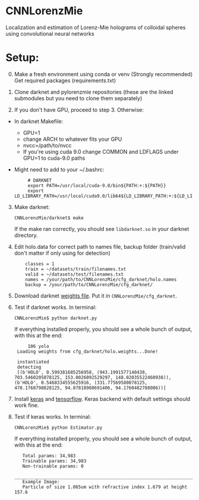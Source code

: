 # CNNLorenzMie
Localization and estimation of Lorenz-Mie holograms of colloidal spheres using convolutional neural networks


# Setup:
0. Make a fresh environment using conda or venv (Strongly recommended) Get required packages (requirements.txt)

1. Clone darknet and pylorenzmie repositories (these are the linked submodules but you need to clone them separately)

2. If you don't have GPU, proceed to step 3. Otherwise:

- In darknet Makefile:
  - GPU=1
  - change ARCH to whatever fits your GPU
  - nvcc=/path/to/nvcc
  - If you're using cuda 9.0 change COMMON and LDFLAGS under GPU=1 to cuda-9.0 paths

- Might need to add to your ~/.bashrc:

	       # DARKNET
	       export PATH=/usr/local/cuda-9.0/bin${PATH:+:${PATH}}
	       export LD_LIBRARY_PATH=/usr/local/cuda9.0/lib64${LD_LIBRARY_PATH:+:${LD_LIBRARY_PATH}}

3. Make darknet: 

	`CNNLorenzMie/darknet$ make` 
	
   If the make ran correctly, you should see `libdarknet.so` in your darknet directory.
   
4. Edit holo.data for correct path to names file, backup folder (train/valid don't matter if only using for detection)
		
	       classes = 1
	       train = ~/datasets/train/filenames.txt
	       valid = ~/datasets/test/filenames.txt
	       names = /your/path/to/CNNLorenzMie/cfg_darknet/holo.names
	       backup = /your/path/to/CNNLorenzMie/cfg_darknet/
		
5. Download darknet [weights file](https://drive.google.com/open?id=1TvffNd64VH0SWM5b7Tkki75SPxo27LUc). Put it in `CNNLorenzMie/cfg_darknet`.

6. Test if darknet works. In terminal:

	`CNNLorenzMie$ python darknet.py` 
	
   If everything installed properly, you should see a whole bunch of output, with this at the end:
   
   	        106 yolo
		Loading weights from cfg_darknet/holo.weights...Done!

		instantiated
		detecting
		[(b'HOLO', 0.599381685256958, (943.1991577148438, 703.5460205078125, 153.0026092529297, 148.02035522460938)), 		      (b'HOLO', 0.5468334555625916, (331.77569580078125, 478.1768798828125, 94.87818908691406, 94.1760482788086))]

   
7. Install [keras](https://keras.io/#installation) and [tensorflow](https://www.tensorflow.org/install). Keras backend with default settings should work fine.

8. Test if keras works. In terminal:

	`CNNLorenzMie$ python Estimator.py`
	
   If everything installed properly, you should see a whole bunch of output, with this at the end:
   
   	      Total params: 34,983
	      Trainable params: 34,983
	      Non-trainable params: 0
	      __________________________________________________________________________________________________
	      Example Image:
	      Particle of size 1.065um with refractive index 1.679 at height 157.6
